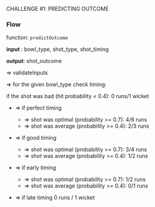 CHALLENGE #1: PREDICTING OUTCOME

### Flow

function: `predictOutcome`

**input** : bowl_type, shot_type, shot_timing

**output**: shot_outcome

=> validateInputs

=> for the given bowl_type check timing:

if the shot was bad (hit probability < 0.4): 0 runs/1 wicket

- => if perfect timing

  - => shot was optimal (probability >= 0.7): 4/6 runs

  * => shot was average (probability >= 0.4): 2/3 runs

* => if good timing

  - => shot was optimal (probability >= 0.7): 3/4 runs

  * => shot was average (probability >= 0.4): 1/2 runs

- => if early timing

  - => shot was optimal (probability >= 0.7): 1/2 runs

  * => shot was average (probability >= 0.4): 0/1 runs

* => if late timing 0 runs / 1 wicket

